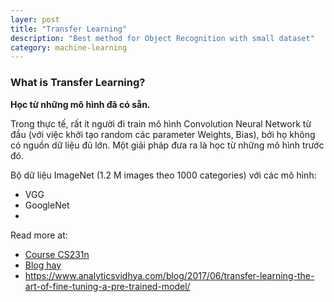 ```yaml
---
layer: post
title: "Transfer Learning"
description: "Best method for Object Recognition with small dataset"
category: machine-learning
---
```


### What is Transfer Learning? ###

**Học từ những mô hình đã có sẵn.**

Trong thực tế, rất ít người đi train mô hình Convolution Neural Network từ đầu (với việc khởi tạo random các parameter Weights, Bias), bởi họ không có nguồn dữ liệu đủ lớn.
Một giải pháp đưa ra là học từ những mô hình trước đó.



Bộ dữ liệu ImageNet (1.2 M images theo 1000 categories) với các mô hình:
- VGG
- GoogleNet
- 



Read more at: 
- [Course CS231n](http://cs231n.github.io/transfer-learning/)
- [Blog hay](http://ruder.io/transfer-learning/)
- https://www.analyticsvidhya.com/blog/2017/06/transfer-learning-the-art-of-fine-tuning-a-pre-trained-model/



